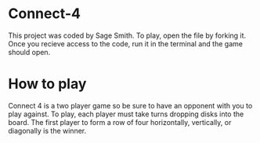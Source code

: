 # Connect-4
This project was coded by Sage Smith. To play, open the file by forking it. Once you recieve access to the code, run it in the terminal and the game should open.

# How to play
Connect 4 is a two player game so be sure to have an opponent with you to play against. To play, each player must take turns dropping disks into the board. The first player to form a row of four horizontally, vertically, or diagonally is the winner.


